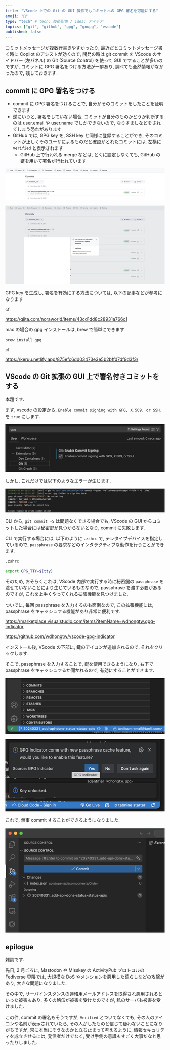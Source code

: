 ```yaml
---
title: "VScode 上での Git の GUI 操作でもコミットへの GPG 署名を可能にする"
emoji: "🔏"
type: "tech" # tech: 技術記事 / idea: アイデア
topics: ["git", "github", "gpg", "gnupg", "vscode"]
published: false
---
```


コミットメッセージが複数行書きやすかったり, 最近だとコミットメッセージ書く時に Copilot のアシストが効くので, 開発の時は git commit を VScode のサイドバー (左パネル) の Git (Source Control) を使って GUI ですることが多いのですが, コミットに GPG 署名をつける方法が一癖あり, 調べても全然情報がなかったので, 残しておきます.

## commit に GPG 署名をつける

- commit に GPG 署名をつけることで, 自分がそのコミットをしたことを証明できます
- 逆にいうと, 署名をしていない場合, コミットが自分のものかどうか判断するのは user.email や user.name でしかできないので, なりすましなどをされてしまう恐れがあります
- GitHub では, GPG key を, SSH key と同様に登録することができ, そのコミットが正しくそのユーザによるものだと確認がとれたコミットには, 左横に `Verified` と表示されます
  - GitHub 上で行われる merge などは, とくに設定しなくても, GitHub の鍵を用いて署名が行われています

![Screenshot 2024-03-31 at 19.31.45.png](/images/git-commit-gpg-signature-vscode/Screenshot_2024-03-31_at_19.31.45.png)

![Screenshot 2024-03-31 at 19.33.33.png](/images/git-commit-gpg-signature-vscode/Screenshot_2024-03-31_at_19.33.33.png)

GPG key を生成し, 署名を有効にする方法については, 以下の記事などが参考になります

cf.

https://qiita.com/noraworld/items/43cd1dd8c28931a766c1

mac の場合の gpg インストールは, brew で簡単にできます

```bash
brew install gpg
```

cf.

https://keruu.netlify.app/875efc6dd03473e3e5b2bffd7df9d3f3/

## VScode の Git 拡張の GUI 上で署名付きコミットをする

本題です.

まず, vscode の設定から, `Enable commit signing with GPG, X.509, or SSH.` を `true` にします.

![Screenshot 2024-03-31 at 19.46.39.png](/images/git-commit-gpg-signature-vscode/Screenshot_2024-03-31_at_19.46.39.png)

しかし, これだけでは以下のようなエラーが生じます.

![Screenshot 2024-03-31 at 19.49.17.png](/images/git-commit-gpg-signature-vscode/Screenshot_2024-03-31_at_19.49.17.png)

CLI から, `git commit -S` は問題なくできる場合でも, VScode の GUI からコミットした場合には秘密鍵が見つからないとなり, commit に失敗します.

CLI で実行する場合には, 以下のように `.zshrc` で, テレタイプデバイスを指定しているので, `passphrase` の要求などのインタラクティブな動作を行うことができます.

`.zshrc`

```bash
export GPG_TTY=$(tty)
```

そのため, おそらくこれは, VScode 内部で実行する時に秘密鍵の `passphrase` を渡せていないことにより生じているものなので, passphrase を渡す必要があるのですが, これを上手くやってくれる拡張機能を見つけました.

ついでに, 毎回 passphrase を入力するのも面倒なので, この拡張機能には, passphrase をキャッシュする機能があり非常に便利です.

https://marketplace.visualstudio.com/items?itemName=wdhongtw.gpg-indicator

https://github.com/wdhongtw/vscode-gpg-indicator

インストール後, VScode の下部に, 鍵のアイコンが追加されるので, それをクリックします.

そこで, passphrase を入力することで, 鍵を使用できるようになり, 右下で passphrase をキャッシュするか聞かれるので, 有効にすることができます.

![Screenshot 2024-03-31 at 20.21.50.png](/images/git-commit-gpg-signature-vscode/Screenshot_2024-03-31_at_20.21.50.png)

![Screenshot 2024-03-31 at 20.25.57.png](/images/git-commit-gpg-signature-vscode/Screenshot_2024-03-31_at_20.25.57.png)

これで, 無事 commit することができるようになりました.

![Screenshot 2024-03-31 at 20.43.03.png](/images/git-commit-gpg-signature-vscode/Screenshot_2024-03-31_at_20.43.03.png)

## **epilogue**

雑談です.

先日, 2 月ごろに, Mastodon や Misskey の ActivityPub プロトコルの Fediverse 界隈では, 大規模な DoS やメンションを悪用した荒らしなどの攻撃があり, 大きな問題になりました.

その中で, サーバインスタンスの連絡用メールアドレスを取得され悪用されるといった被害もあり, 多くの鯖缶が被害を受けたのですが, 私のサーバも被害を受けました.

この件, commit の署名もそうですが, `Verified` とついてなくても, その人のアイコンや名前が表示されていたら, その人がしたものと信じて疑わないことになりがちですが, 常に本当にそうなのかと立ち止まって考えるように, 情報セキュリティを成立させるには, 発信者だけでなく, 受け手側の意識もすごく大事だなと思ったりしました.
